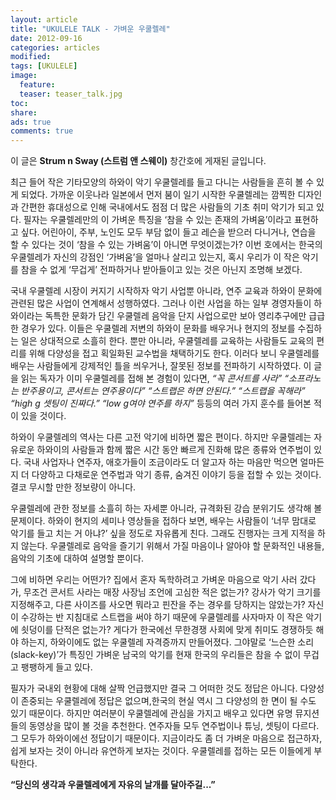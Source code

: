 ```yaml
---
layout: article
title: "UKULELE TALK - 가벼운 우쿨렐레"
date: 2012-09-16
categories: articles
modified:
tags: [UKULELE]
image:
  feature: 
  teaser: teaser_talk.jpg
toc: 
share: 
ads: true
comments: true
---
```


이 글은 **Strum n Sway (스트럼 앤 스웨이)** 창간호에 게재된 글입니다. 

최근 들어 작은 기타모양의 하와이 악기 우쿨렐레를 들고 다니는 사람들을 흔히 볼 수 있게 되었다. 가까운 이웃나라 일본에서 먼저 붐이 일기 시작한 우쿨렐레는 깜찍한 디자인과 간편한 휴대성으로 인해 국내에서도 점점 더 많은 사람들의 기초 취미 악기가 되고 있다. 필자는 우쿨렐레만의 이 가벼운 특징을 ‘참을 수 있는 존재의 가벼움’이라고 표현하고 싶다. 어린아이, 주부, 노인도 모두 부담 없이 들고 레슨을 받으러 다니거나, 연습을 할 수 있다는 것이 ‘참을 수 있는 가벼움’이 아니면 무엇이겠는가?
이번 호에서는 한국의 우쿨렐레가 자신의 강점인 ‘가벼움’을 얼마나 살리고 있는지, 혹시 우리가 이 작은 악기를 참을 수 없게 ‘무겁게’ 전파하거나 받아들이고 있는 것은 아닌지 조명해 보겠다.

국내 우쿨렐레 시장이 커지기 시작하자 악기 사업뿐 아니라, 연주 교육과 하와이 문화에 관련된 많은 사업이 연계해서 성행하였다. 그러나 이런 사업을 하는 일부 경영자들이 하와이라는 독특한 문화가 담긴 우쿨렐레 음악을 단지 사업으로만 보아 영리추구에만 급급한 경우가 있다. 이들은 우쿨렐레 저변의 하와이 문화를 배우거나 현지의 정보를 수집하는 일은 상대적으로 소흘히 한다. 뿐만 아니라, 우쿨렐레를 교육하는 사람들도 교육의 편리를 위해 다양성을 접고 획일화된 교수법을 채택하기도 한다. 이러다 보니 우쿨렐레를 배우는 사람들에게 강제적인 틀을 씌우거나, 잘못된 정보를 전파하기 시작하였다. 이 글을 읽는 독자가 이미 우쿨렐레를 접해 본 경험이 있다면, *“꼭 콘서트를 사라” “소프라노는 반주용이고, 콘서트는 연주용이다” “스트랩은 하면 안된다.” “스트랩을 꼭해라” “high g 셋팅이 진짜다.” “low g여야 연주를 하지”* 등등의 여러 가지 훈수를 들어본 적이 있을 것이다.

하와이 우쿨렐레의 역사는 다른 고전 악기에 비하면 짧은 편이다. 하지만 우쿨렐레는 자유로운 하와이의 사람들과 함께 짧은 시간 동안 빠르게 진화해 많은 종류와 연주법이 있다. 국내 사업자나 연주자, 애호가들이 조금이라도 더 알고자 하는 마음만 먹으면 얼마든지 더 다양하고 다채로운 연주법과 악기 종류, 숨겨진 이야기 등을 접할 수 있는 것이다. 결코 무시할 만한 정보량이 아니다.

우쿨렐레에 관한 정보를 소흘히 하는 자세뿐 아니라, 규격화된 강습 분위기도 생각해 볼 문제이다. 하와이 현지의 세미나 영상들을 접하다 보면, 배우는 사람들이 ‘너무 맘대로 악기를 들고 치는 거 아냐?’ 싶을 정도로 자유롭게 친다. 그래도 진행자는 크게 지적을 하지 않는다. 우쿨렐레로 음악을 즐기기 위해서 가질 마음이나 알아야 할 문화적인 내용들, 음악의 기초에 대하여 설명할 뿐이다.

그에 비하면 우리는 어떤가? 집에서 혼자 독학하려고 가벼운 마음으로 악기 사러 갔다가, 무조건 콘서트 사라는 매장 사장님 조언에 고심한 적은 없는가? 강사가 악기 크기를 지정해주고, 다른 사이즈를 사오면 뭐라고 핀잔을 주는 경우를 당하지는 않았는가? 자신이 수강하는 반 지침대로 스트랩을 써야 하기 때문에 우쿨렐레를 사자마자 이 작은 악기에 쇳덩이를 단적은 없는가? 게다가 한국에선 무한경쟁 사회에 맞게 취미도 경쟁하듯 해야 하는지, 하와이에도 없는 우쿨렐레 자격증까지 만들어졌다. 그야말로 ‘느슨한 소리(slack-key)’가 특징인 가벼운 남국의 악기를 현재 한국의 우리들은 참을 수 없이 무겁고 팽팽하게 들고 있다.

필자가 국내외 현황에 대해 살짝 언급했지만 결국 그 어떠한 것도 정답은 아니다. 다양성이 존중되는 우쿨렐레에 정답은 없으며,한국의 현실 역시 그 다양성의 한 면이 될 수도 있기 때문이다. 하지만 여러분이 우쿨렐레에 관심을 가지고 배우고 있다면 유명 뮤지션들의 동영상을 많이 볼 것을 추천한다. 연주자들 모두 연주법이나 튜닝, 셋팅이 다르다. 그 모두가 하와이에선 정답이기 때문이다. 지금이라도 좀 더 가벼운 마음으로 접근하자, 쉽게 보자는 것이 아니라 유연하게 보자는 것이다. 우쿨렐레를 접하는 모든 이들에게 부탁한다.

**“당신의 생각과 우쿨렐레에게 자유의 날개를 달아주길...”**
